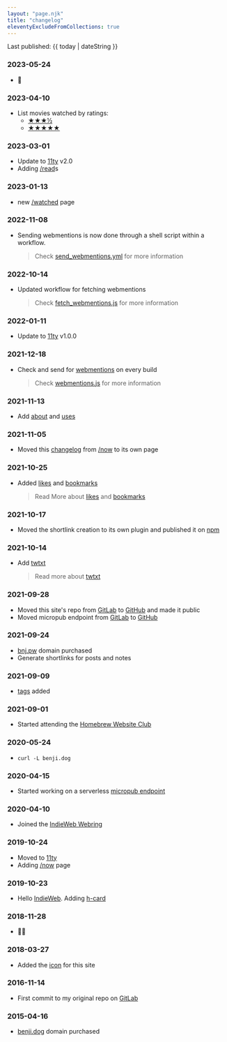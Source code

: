 ```yaml
---
layout: "page.njk"
title: "changelog"
eleventyExcludeFromCollections: true
---
```


Last published: {{ today | dateString }}

### 2023-05-24
- 🥚

### 2023-04-10
- List movies watched by ratings:
	- [★★★½](/watched/rated/3.5)
	- [★★★★★](/watched/rated/5)

### 2023-03-01
- Update to [11ty](https://11ty.dev) v2.0
- Adding [/read](/read)s

### 2023-01-13
- new [/watched](/watched) page

### 2022-11-08
- Sending webmentions is now done through a shell script within a workflow.
	> Check [send_webmentions.yml](https://github.com/benjifs/benji/blob/main/.github/workflows/send_webmentions.yml) for more information

### 2022-10-14
- Updated workflow for fetching webmentions
	> Check [fetch_webmentions.js](https://github.com/benjifs/benji/blob/main/fetch_webmentions.js) for more information

### 2022-01-11
- Update to [11ty](https://11ty.dev) v1.0.0

### 2021-12-18
- Check and send for [webmentions](https://indieweb.org/Webmention) on every build
	> Check [webmentions.js](https://github.com/benjifs/benji/blob/main/webmentions.js) for more information

### 2021-11-13
- Add [about](/about) and [uses](/uses)

### 2021-11-05
- Moved this [changelog](/changelog) from [/now](/now) to its own page

### 2021-10-25
- Added [likes](/likes) and [bookmarks](/bookmarks)
	> Read More about [likes](https://indieweb.org/likes) and [bookmarks](https://indieweb.org/bookmark)

### 2021-10-17
- Moved the shortlink creation to its own plugin and published it on [npm](https://npmjs.com/package/eleventy-plugin-shortlinks)

### 2021-10-14
- Add [twtxt](/twtxt.txt)
	> Read more about [twtxt](https://twtxt.readthedocs.io/)

### 2021-09-28
- Moved this site's repo from [GitLab](https://gitlab.com/benjifs/benji) to [GitHub](https://github.com/benjifs/benji) and made it public
- Moved micropub endpoint from [GitLab](https://gitlab.com/benjifs/micropub) to [GitHub](https://github.com/benjifs/micropub)

### 2021-09-24
- [bnj.pw](https://bnj.pw) domain purchased
- Generate shortlinks for posts and notes

### 2021-09-09
- [tags](/tags) added

### 2021-09-01
- Started attending the [Homebrew Website Club](https://indieweb.org/Homebrew_Website_Club)

### 2020-05-24
- `curl -L benji.dog`

### 2020-04-15
- Started working on a serverless [micropub endpoint](https://gitlab.com/benjifs/micropub)

### 2020-04-10
- Joined the [IndieWeb Webring](https://xn--sr8hvo.ws/directory)

### 2019-10-24
- Moved to [11ty](https://11ty.dev)
- Adding [/now](/now) page

### 2019-10-23
- Hello [IndieWeb](https://indieweb.org). Adding [h-card](https://indieweb.org/h-card)

### 2018-11-28
- 🐰🥚

### 2018-03-27
- Added the [icon](/assets/avatar.png) for this site

### 2016-11-14
- First commit to my original repo on [GitLab](https://gitlab.com/benjifs)

### 2015-04-16
- [benji.dog](https://benji.dog) domain purchased
